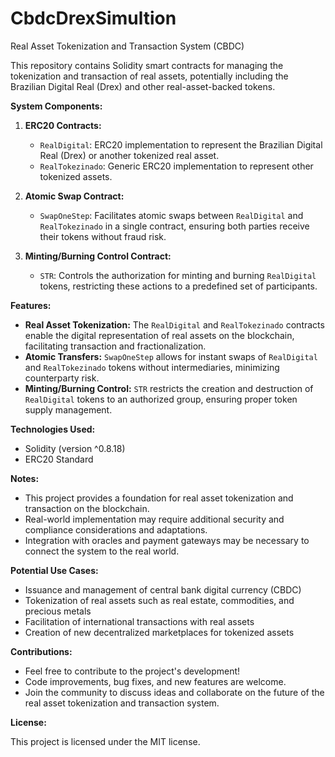 # CbdcDrexSimultion
 Real Asset Tokenization and Transaction System (CBDC)

This repository contains Solidity smart contracts for managing the tokenization and transaction of real assets, potentially including the Brazilian Digital Real (Drex) and other real-asset-backed tokens.

**System Components:**

1. **ERC20 Contracts:**
    * `RealDigital`: ERC20 implementation to represent the Brazilian Digital Real (Drex) or another tokenized real asset.
    * `RealTokezinado`: Generic ERC20 implementation to represent other tokenized assets.

2. **Atomic Swap Contract:**
    * `SwapOneStep`: Facilitates atomic swaps between `RealDigital` and `RealTokezinado` in a single contract, ensuring both parties receive their tokens without fraud risk.

3. **Minting/Burning Control Contract:**
    * `STR`: Controls the authorization for minting and burning `RealDigital` tokens, restricting these actions to a predefined set of participants.

**Features:**

* **Real Asset Tokenization:** The `RealDigital` and `RealTokezinado` contracts enable the digital representation of real assets on the blockchain, facilitating transaction and fractionalization.
* **Atomic Transfers:** `SwapOneStep` allows for instant swaps of `RealDigital` and `RealTokezinado` tokens without intermediaries, minimizing counterparty risk.
* **Minting/Burning Control:** `STR` restricts the creation and destruction of `RealDigital` tokens to an authorized group, ensuring proper token supply management.

**Technologies Used:**

* Solidity (version ^0.8.18)
* ERC20 Standard

**Notes:**

* This project provides a foundation for real asset tokenization and transaction on the blockchain.
* Real-world implementation may require additional security and compliance considerations and adaptations.
* Integration with oracles and payment gateways may be necessary to connect the system to the real world.

**Potential Use Cases:**

* Issuance and management of central bank digital currency (CBDC)
* Tokenization of real assets such as real estate, commodities, and precious metals
* Facilitation of international transactions with real assets
* Creation of new decentralized marketplaces for tokenized assets

**Contributions:**

* Feel free to contribute to the project's development!
* Code improvements, bug fixes, and new features are welcome.
* Join the community to discuss ideas and collaborate on the future of the real asset tokenization and transaction system.

**License:**

This project is licensed under the MIT license.

